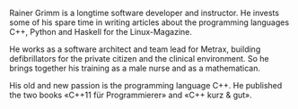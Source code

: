 Rainer Grimm is a longtime software developer and instructor. He invests some of his spare time in writing articles about the programming languages C++, Python and Haskell for the Linux-Magazine. 

He works as a software architect and team lead for Metrax, building defibrillators for the private citizen and the clinical environment. So he brings together his training as a male nurse and as a mathematican. 

His old and new passion is the programming language C++. He published the two books «C++11 für Programmierer» and «C++ kurz & gut».